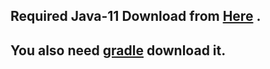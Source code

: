 ## Required Java-11 Download from [Here](https://www.oracle.com/java/technologies/javase-jdk11-downloads.html) .

## You also need [gradle](https://gradle.org/install/) download it.
